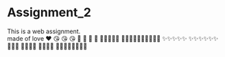 # Assignment_2
This is a web assignment. 
<br>
made of love ❤️ 😘 😘 😘 💞 💞 💞 💞 
🎉🎉🎉🎉🎉
 🎉🎉🎉🎉✨✨✨✨✨✨ 
 ✨✨✨✨✨
✨✨✨✨✨✨
🌃🌃🌃
🎉🎉🎉🎉
🧿🧿🧿🧿
🎉🎉🎉🎉🎉✨✨✨
